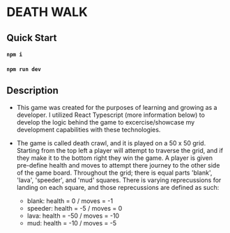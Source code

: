 # DEATH WALK

## Quick Start

#### `npm i`

#### `npm run dev`

## Description

- This game was created for the purposes of learning and growing as a developer. I utilized React Typescript (more information below) to develop the logic behind the game to excercise/showcase my development capabilities with these technologies.

- The game is called death crawl, and it is played on a 50 x 50 grid. Starting from the top left a player will attempt to traverse the grid, and if they make it to the bottom right they win the game. A player is given pre-define health and moves to attempt there journey to the other side of the game board. Throughout the grid; there is equal parts 'blank', 'lava', 'speeder', and 'mud' squares. There is varying reprecussions for landing on each square, and those reprecussions are defined as such:

  - blank: health = 0 / moves = -1
  - speeder: health = -5 / moves = 0
  - lava: health = -50 / moves = -10
  - mud: health = -10 / moves = -5
